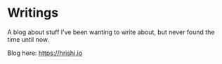 # Writings

A blog about stuff I’ve been wanting to write about, but never found the time until now.

Blog here: https://hrishi.io
